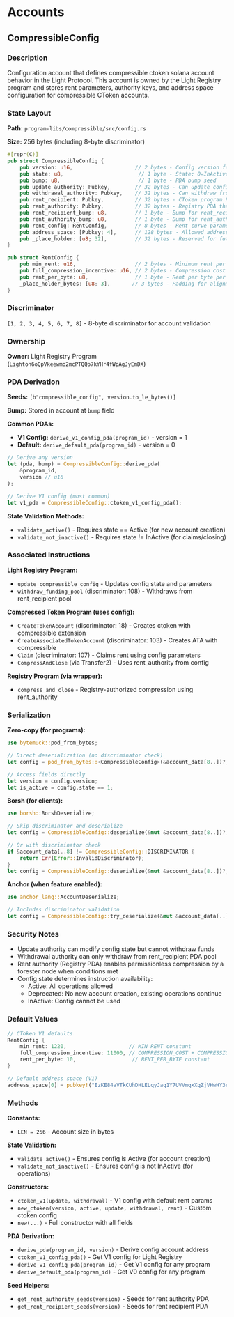 # Accounts

## CompressibleConfig

### Description
Configuration account that defines compressible ctoken solana account behavior in the Light Protocol. This account is owned by the Light Registry program and stores rent parameters, authority keys, and address space configuration for compressible CToken accounts.

### State Layout
**Path:** `program-libs/compressible/src/config.rs`

**Size:** 256 bytes (including 8-byte discriminator)

```rust
#[repr(C)]
pub struct CompressibleConfig {
    pub version: u16,                    // 2 bytes - Config version for future upgrades
    pub state: u8,                        // 1 byte - State: 0=InActive, 1=Active, 2=Deprecated
    pub bump: u8,                         // 1 byte - PDA bump seed
    pub update_authority: Pubkey,        // 32 bytes - Can update config state
    pub withdrawal_authority: Pubkey,    // 32 bytes - Can withdraw from rent recipient pool
    pub rent_recipient: Pubkey,          // 32 bytes - CToken program PDA receiving rent
    pub rent_authority: Pubkey,          // 32 bytes - Registry PDA that can claim/compress
    pub rent_recipient_bump: u8,         // 1 byte - Bump for rent_recipient PDA
    pub rent_authority_bump: u8,         // 1 byte - Bump for rent_authority PDA
    pub rent_config: RentConfig,         // 8 bytes - Rent curve parameters
    pub address_space: [Pubkey; 4],      // 128 bytes - Allowed address trees
    pub _place_holder: [u8; 32],         // 32 bytes - Reserved for future use
}

pub struct RentConfig {
    pub min_rent: u16,                   // 2 bytes - Minimum rent per epoch
    pub full_compression_incentive: u16, // 2 bytes - Compression cost + incentive
    pub rent_per_byte: u8,               // 1 byte - Rent per byte per epoch
    _place_holder_bytes: [u8; 3],       // 3 bytes - Padding for alignment
}
```

### Discriminator
`[1, 2, 3, 4, 5, 6, 7, 8]` - 8-byte discriminator for account validation

### Ownership
**Owner:** Light Registry Program (`Lighton6oQpVkeewmo2mcPTQQp7kYHr4fWpAgJyEmDX`)

### PDA Derivation
**Seeds:** `[b"compressible_config", version.to_le_bytes()]`

**Bump:** Stored in account at `bump` field

**Common PDAs:**
- **V1 Config:** `derive_v1_config_pda(program_id)` - version = 1
- **Default:** `derive_default_pda(program_id)` - version = 0

```rust
// Derive any version
let (pda, bump) = CompressibleConfig::derive_pda(
    &program_id,
    version // u16
);

// Derive V1 config (most common)
let v1_pda = CompressibleConfig::ctoken_v1_config_pda();
```


**State Validation Methods:**
- `validate_active()` - Requires state == Active (for new account creation)
- `validate_not_inactive()` - Requires state != InActive (for claims/closing)

### Associated Instructions

**Light Registry Program:**
- `update_compressible_config` - Updates config state and parameters
- `withdraw_funding_pool` (discriminator: 108) - Withdraws from rent_recipient pool

**Compressed Token Program (uses config):**
- `CreateTokenAccount` (discriminator: 18) - Creates ctoken with compressible extension
- `CreateAssociatedTokenAccount` (discriminator: 103) - Creates ATA with compressible
- `Claim` (discriminator: 107) - Claims rent using config parameters
- `CompressAndClose` (via Transfer2) - Uses rent_authority from config

**Registry Program (via wrapper):**
- `compress_and_close` - Registry-authorized compression using rent_authority

### Serialization

**Zero-copy (for programs):**
```rust
use bytemuck::pod_from_bytes;

// Direct deserialization (no discriminator check)
let config = pod_from_bytes::<CompressibleConfig>(&account_data[8..])?;

// Access fields directly
let version = config.version;
let is_active = config.state == 1;
```

**Borsh (for clients):**
```rust
use borsh::BorshDeserialize;

// Skip discriminator and deserialize
let config = CompressibleConfig::deserialize(&mut &account_data[8..])?;

// Or with discriminator check
if &account_data[..8] != CompressibleConfig::DISCRIMINATOR {
    return Err(Error::InvalidDiscriminator);
}
let config = CompressibleConfig::deserialize(&mut &account_data[8..])?;
```

**Anchor (when feature enabled):**
```rust
use anchor_lang::AccountDeserialize;

// Includes discriminator validation
let config = CompressibleConfig::try_deserialize(&mut &account_data[..])?;
```

### Security Notes
- Update authority can modify config state but cannot withdraw funds
- Withdrawal authority can only withdraw from rent_recipient PDA pool
- Rent authority (Registry PDA) enables permissionless compression by a forester node when conditions met
- Config state determines instruction availability:
  - Active: All operations allowed
  - Deprecated: No new account creation, existing operations continue
  - InActive: Config cannot be used

### Default Values
```rust
// CToken V1 defaults
RentConfig {
    min_rent: 1220,                    // MIN_RENT constant
    full_compression_incentive: 11000, // COMPRESSION_COST + COMPRESSION_INCENTIVE
    rent_per_byte: 10,                  // RENT_PER_BYTE constant
}

// Default address space (V1)
address_space[0] = pubkey!("EzKE84aVTkCUhDHLELqyJaq1Y7UVVmqxXqZjVHwHY3rK")
```

### Methods

**Constants:**
- `LEN = 256` - Account size in bytes

**State Validation:**
- `validate_active()` - Ensures config is Active (for account creation)
- `validate_not_inactive()` - Ensures config is not InActive (for operations)

**Constructors:**
- `ctoken_v1(update, withdrawal)` - V1 config with default rent params
- `new_ctoken(version, active, update, withdrawal, rent)` - Custom ctoken config
- `new(...)` - Full constructor with all fields

**PDA Derivation:**
- `derive_pda(program_id, version)` - Derive config account address
- `ctoken_v1_config_pda()` - Get V1 config for Light Registry
- `derive_v1_config_pda(program_id)` - Get V1 config for any program
- `derive_default_pda(program_id)` - Get V0 config for any program

**Seed Helpers:**
- `get_rent_authority_seeds(version)` - Seeds for rent authority PDA
- `get_rent_recipient_seeds(version)` - Seeds for rent recipient PDA
